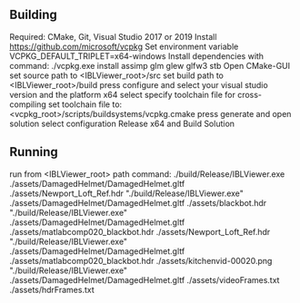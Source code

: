Building
--------
Required: CMake, Git, Visual Studio 2017 or 2019
Install https://github.com/microsoft/vcpkg
Set environment variable VCPKG_DEFAULT_TRIPLET=x64-windows
Install dependencies with command: ./vcpkg.exe install assimp glm glew glfw3 stb
Open CMake-GUI
set source path to <IBLViewer_root>/src
set build path to <IBLViewer_root>/build
press configure and select your visual studio version and the platform x64
select specify toolchain file for cross-compiling
set toolchain file to: <vcpkg_root>/scripts/buildsystems/vcpkg.cmake
press generate and open solution
select configuration Release x64 and Build Solution

Running
-------
run from <IBLViewer_root> path
command: ./build/Release/IBLViewer.exe ./assets/DamagedHelmet/DamagedHelmet.gltf ./assets/Newport_Loft_Ref.hdr
"./build/Release/IBLViewer.exe" ./assets/DamagedHelmet/DamagedHelmet.gltf ./assets/blackbot.hdr
"./build/Release/IBLViewer.exe" ./assets/DamagedHelmet/DamagedHelmet.gltf ./assets/matlabcomp020_blackbot.hdr ./assets/Newport_Loft_Ref.hdr
"./build/Release/IBLViewer.exe" ./assets/DamagedHelmet/DamagedHelmet.gltf ./assets/matlabcomp020_blackbot.hdr ./assets/kitchenvid-00020.png
"./build/Release/IBLViewer.exe" ./assets/DamagedHelmet/DamagedHelmet.gltf ./assets/videoFrames.txt ./assets/hdrFrames.txt
